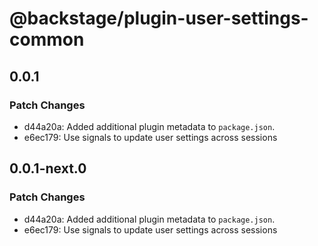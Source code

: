 # @backstage/plugin-user-settings-common

## 0.0.1

### Patch Changes

- d44a20a: Added additional plugin metadata to `package.json`.
- e6ec179: Use signals to update user settings across sessions

## 0.0.1-next.0

### Patch Changes

- d44a20a: Added additional plugin metadata to `package.json`.
- e6ec179: Use signals to update user settings across sessions
